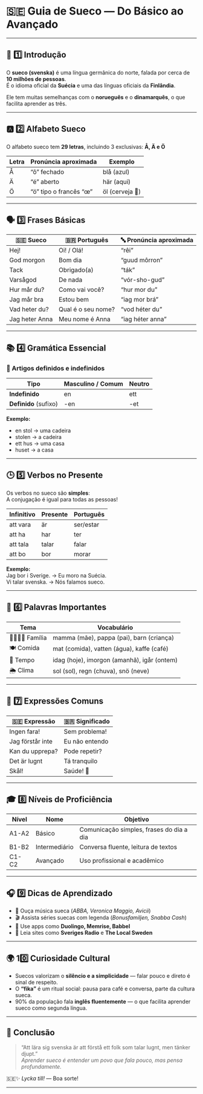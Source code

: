 # 🇸🇪 Guia de Sueco — Do Básico ao Avançado

---

## 🧩 1️⃣ Introdução
O **sueco (svenska)** é uma língua germânica do norte, falada por cerca de **10 milhões de pessoas**.  
É o idioma oficial da **Suécia** e uma das línguas oficiais da **Finlândia**.

Ele tem muitas semelhanças com o **norueguês** e o **dinamarquês**, o que facilita aprender as três.

---

## 🅰️ 2️⃣ Alfabeto Sueco

O alfabeto sueco tem **29 letras**, incluindo 3 exclusivas:
**Å, Ä e Ö**

| Letra | Pronúncia aproximada | Exemplo |
|--------|----------------------|----------|
| Å | “ô” fechado | blå (azul) |
| Ä | “é” aberto | här (aqui) |
| Ö | “ö” tipo o francês “œ” | öl (cerveja 🍺) |

---

## 🗣️ 3️⃣ Frases Básicas

| 🇸🇪 Sueco | 🇧🇷 Português | 🔤 Pronúncia aproximada |
|-----------|---------------|--------------------------|
| Hej! | Oi! / Olá! | “rêi” |
| God morgon | Bom dia | “guud môrron” |
| Tack | Obrigado(a) | “ták” |
| Varsågod | De nada | “vór-sho-gud” |
| Hur mår du? | Como vai você? | “hur mor du” |
| Jag mår bra | Estou bem | “iag mor brá” |
| Vad heter du? | Qual é o seu nome? | “vod héter du” |
| Jag heter Anna | Meu nome é Anna | “iag héter anna” |

---

## 📚 4️⃣ Gramática Essencial

### 📌 Artigos definidos e indefinidos

| Tipo | Masculino / Comum | Neutro |
|------|-------------------|--------|
| **Indefinido** | en | ett |
| **Definido** (sufixo) | -en | -et |

**Exemplo:**
- en stol → uma cadeira  
- stolen → a cadeira  
- ett hus → uma casa  
- huset → a casa  

---

## 🕒 5️⃣ Verbos no Presente

Os verbos no sueco são **simples**:  
A conjugação é igual para todas as pessoas!

| Infinitivo | Presente | Português |
|-------------|-----------|------------|
| att vara | är | ser/estar |
| att ha | har | ter |
| att tala | talar | falar |
| att bo | bor | morar |

**Exemplo:**  
Jag bor i Sverige. → Eu moro na Suécia.  
Vi talar svenska. → Nós falamos sueco.

---

## 🧠 6️⃣ Palavras Importantes

| Tema | Vocabulário |
|------|--------------|
| 👨‍👩‍👧‍👦 Família | mamma (mãe), pappa (pai), barn (criança) |
| 🍽️ Comida | mat (comida), vatten (água), kaffe (café) |
| 📅 Tempo | idag (hoje), imorgon (amanhã), igår (ontem) |
| 🌦️ Clima | sol (sol), regn (chuva), snö (neve) |

---

## 💬 7️⃣ Expressões Comuns

| 🇸🇪 Expressão | 🇧🇷 Significado |
|----------------|----------------|
| Ingen fara! | Sem problema! |
| Jag förstår inte | Eu não entendo |
| Kan du upprepa? | Pode repetir? |
| Det är lugnt | Tá tranquilo |
| Skål! | Saúde! 🍻 |

---

## 🎓 8️⃣ Níveis de Proficiência

| Nível | Nome | Objetivo |
|-------|------|-----------|
| A1-A2 | Básico | Comunicação simples, frases do dia a dia |
| B1-B2 | Intermediário | Conversa fluente, leitura de textos |
| C1-C2 | Avançado | Uso profissional e acadêmico |

---

## 🎧 9️⃣ Dicas de Aprendizado

- 🎵 Ouça música sueca (*ABBA, Veronica Maggio, Avicii*)  
- 🎬 Assista séries suecas com legenda (*Bonusfamiljen, Snabba Cash*)  
- 📱 Use apps como **Duolingo, Memrise, Babbel**  
- 📖 Leia sites como **Sveriges Radio** e **The Local Sweden**

---

## 🌍 10️⃣ Curiosidade Cultural

- Suecos valorizam o **silêncio e a simplicidade** — falar pouco e direto é sinal de respeito.  
- O **“fika”** é um ritual social: pausa para café e conversa, parte da cultura sueca.  
- 90% da população fala **inglês fluentemente** — o que facilita aprender sueco como segunda língua.

---

## 💭 Conclusão

> “Att lära sig svenska är att förstå ett folk som talar lugnt, men tänker djupt.”  
> *Aprender sueco é entender um povo que fala pouco, mas pensa profundamente.*

🇸🇪✨ *Lycka till!* — Boa sorte!

---
